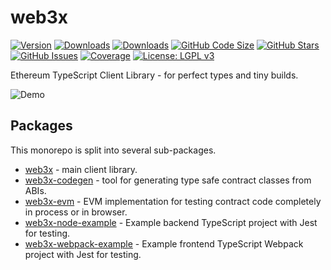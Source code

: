 # web3x

[![Version](https://img.shields.io/npm/v/web3x.svg)](https://www.npmjs.com/package/web3x)
[![Downloads](https://img.shields.io/npm/dm/web3x.svg)](https://www.npmjs.com/package/web3x)
[![Downloads](https://img.shields.io/npm/dm/web3x-es.svg)](https://www.npmjs.com/package/web3x-es)
[![GitHub Code Size](https://img.shields.io/github/languages/code-size/xf00f/web3x.svg)](https://github.com/xf00f/web3x)
[![GitHub Stars](https://img.shields.io/github/stars/xf00f/web3x.svg)](https://github.com/xf00f/web3x/stargazers)
[![GitHub Issues](https://img.shields.io/github/issues/xf00f/web3x.svg)](https://github.com/xf00f/web3x/issues)
[![Coverage](https://img.shields.io/coveralls/github/xf00f/web3x/master.svg)](https://coveralls.io/github/xf00f/web3x)
[![License: LGPL v3](https://img.shields.io/badge/License-LGPL%20v3-blue.svg)](https://github.com/xf00f/web3x/blob/master/LICENSE)

Ethereum TypeScript Client Library - for perfect types and tiny builds.

![Demo](https://user-images.githubusercontent.com/44038056/48001064-5d377d00-e0ff-11e8-994f-36d165f9124e.gif)

## Packages

This monorepo is split into several sub-packages.

- [web3x](/web3x) - main client library.
- [web3x-codegen](/web3x-codegen) - tool for generating type safe contract classes from ABIs.
- [web3x-evm](/web3x-evm) - EVM implementation for testing contract code completely in process or in browser.
- [web3x-node-example](/web3x-node-example) - Example backend TypeScript project with Jest for testing.
- [web3x-webpack-example](/web3x-webpack-example) - Example frontend TypeScript Webpack project with Jest for testing.
